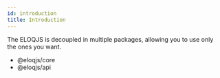 ```yaml
---
id: introduction
title: Introduction
---
```


The ELOQJS is decoupled in multiple packages, allowing you to use only the ones you want.

- @eloqjs/core
- @eloqjs/api
